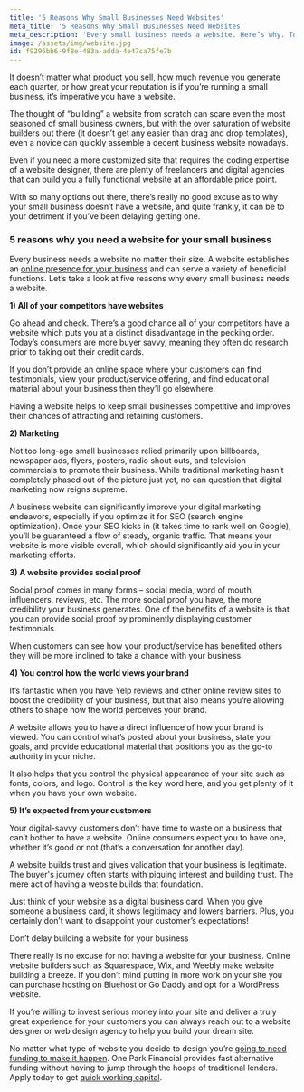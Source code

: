 ```yaml
---
title: '5 Reasons Why Small Businesses Need Websites'
meta_title: '5 Reasons Why Small Businesses Need Websites'
meta_description: 'Every small business needs a website. Here’s why. To pay for your website, try quick alternative funding with One Park Financial.'
image: /assets/img/website.jpg
id: f9296bb6-9f8e-483a-adda-4e47ca75fe7b
---
```

It doesn’t matter what product you sell, how much revenue you generate each quarter, or how great your reputation is if you’re running a small business, it’s imperative you have a website. 

The thought of “building” a website from scratch can scare even the most seasoned of small business owners, but with the over saturation of website builders out there (it doesn’t get any easier than drag and drop templates), even a novice can quickly assemble a decent business website nowadays. 

Even if you need a more customized site that requires the coding expertise of a website designer, there are plenty of freelancers and digital agencies that can build you a fully functional website at an affordable price point. 

With so many options out there, there’s really no good excuse as to why your small business doesn’t have a website, and quite frankly, it can be to your detriment if you’ve been delaying getting one. 

### 5 reasons why you need a website for your small business  

Every business needs a website no matter their size. A website establishes an [online presence for your business](https://www.oneparkfinancial.com/blog/marketing-mistakes-to-avoid) and can serve a variety of beneficial functions. Let’s take a look at five reasons why every small business needs a website. 

**1)	All of your competitors have websites**

Go ahead and check. There’s a good chance all of your competitors have a website which puts you at a distinct disadvantage in the pecking order. Today’s consumers are more buyer savvy, meaning they often do research prior to taking out their credit cards. 

If you don’t provide an online space where your customers can find testimonials, view your product/service offering, and find educational material about your business then they’ll go elsewhere. 

Having a website helps to keep small businesses competitive and improves their chances of attracting and retaining customers.  

**2)	Marketing**

Not too long-ago small businesses relied primarily upon billboards, newspaper ads, flyers, posters, radio shout outs, and television commercials to promote their business. While traditional marketing hasn’t completely phased out of the picture just yet, no can question that digital marketing now reigns supreme. 

A business website can significantly improve your digital marketing endeavors, especially if you optimize it for SEO (search engine optimization). Once your SEO kicks in (it takes time to rank well on Google), you’ll be guaranteed a flow of steady, organic traffic. That means your website is more visible overall, which should significantly aid you in your marketing efforts.

**3)	A website provides social proof**

Social proof comes in many forms – social media, word of mouth, influencers, reviews, etc. The more social proof you have, the more credibility your business generates. One of the benefits of a website is that you can provide social proof by prominently displaying customer testimonials. 

When customers can see how your product/service has benefited others they will be more inclined to take a chance with your business. 

**4)	You control how the world views your brand**

It’s fantastic when you have Yelp reviews and other online review sites to boost the credibility of your business, but that also means you’re allowing others to shape how the world perceives your brand. 

A website allows you to have a direct influence of how your brand is viewed. You can control what’s posted about your business, state your goals, and provide educational material that positions you as the go-to authority in your niche. 

It also helps that you control the physical appearance of your site such as fonts, colors, and logo. Control is the key word here, and you get plenty of it when you have your own website. 

**5)	It’s expected from your customers** 

Your digital-savvy customers don’t have time to waste on a business that can’t bother to have a website. Online consumers expect you to have one, whether it’s good or not (that’s a conversation for another day).

A website builds trust and gives validation that your business is legitimate. The buyer's journey often starts with piquing interest and building trust. The mere act of having a website builds that foundation.

Just think of your website as a digital business card. When you give someone a business card, it shows legitimacy and lowers barriers. Plus, you certainly don’t want to disappoint your customer’s expectations! 

Don’t delay building a website for your business 

There really is no excuse for not having a website for your business. Online website builders such as Squarespace, Wix, and Weebly make website building a breeze. If you don’t mind putting in more work on your site you can purchase hosting on Bluehost or Go Daddy and opt for a WordPress website. 

If you’re willing to invest serious money into your site and deliver a truly great experience for your customers you can always reach out to a website designer or web design agency to help you build your dream site. 

No matter what type of website you decide to design you’re [going to need funding to make it happen](https://www.oneparkfinancial.com/). One Park Financial provides fast alternative funding without having to jump through the hoops of traditional lenders. Apply today to get [quick working capital](https://www.oneparkfinancial.com/pre-qualification).